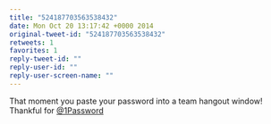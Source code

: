 ```yaml
---
title: "524187703563538432"
date: Mon Oct 20 13:17:42 +0000 2014
original-tweet-id: "524187703563538432"
retweets: 1
favorites: 1
reply-tweet-id: ""
reply-user-id: ""
reply-user-screen-name: ""
---
```

That moment you paste your password into a team hangout window! Thankful for <a href="https://twitter.com/1Password">@1Password</a>
